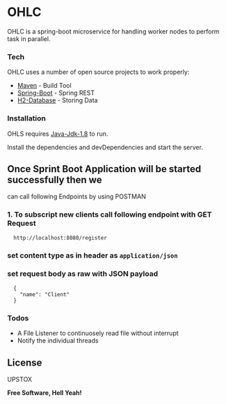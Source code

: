 # OHLC

OHLC is a spring-boot microservice for handling worker nodes to perform task in parallel.

### Tech

OHLC uses a number of open source projects to work properly:

* [Maven](http://maven.apache.org/) - Build Tool
* [Spring-Boot](https://spring.io/projects/spring-boot) - Spring REST
* [H2-Database](https://www.h2database.com/html/main.html) - Storing Data


### Installation

OHLS requires [Java-Jdk-1.8](https://www.oracle.com/in/java/technologies/javase/javase-jdk8-downloads.html/) to run.

Install the dependencies and devDependencies and start the server.

## Once Sprint Boot Application will be started successfully then we 
can call following Endpoints by using POSTMAN

### 1. To subscript new clients call following endpoint with GET Request
```
  http://localhost:8080/register
```
### set content type as in header as `application/json`
### set request body as raw with JSON payload
```
  {
    "name": "Client"
  }
```

### Todos

 - A File Listener to continuosely read file without interrupt
 - Notify the individual threads

License
----

UPSTOX


**Free Software, Hell Yeah!**
